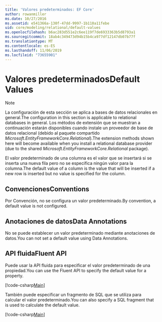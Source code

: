 ```yaml
---
title: 'Valores predeterminados: EF Core'
author: rowanmiller
ms.date: 10/27/2016
ms.assetid: e541366a-130f-47dd-9997-1b110a11febe
uid: core/modeling/relational/default-values
ms.openlocfilehash: b6ac283d551e2c6ee119f7de6933363b5d8793a1
ms.sourcegitcommit: 18ab4c349473d94b15b4ca977df12147db07b77f
ms.translationtype: MT
ms.contentlocale: es-ES
ms.lasthandoff: 11/06/2019
ms.locfileid: "73655901"
---
```

# <a name="default-values"></a><span data-ttu-id="26eff-102">Valores predeterminados</span><span class="sxs-lookup"><span data-stu-id="26eff-102">Default Values</span></span>

> [!NOTE]  
> <span data-ttu-id="26eff-103">La configuración de esta sección se aplica a bases de datos relacionales en general.</span><span class="sxs-lookup"><span data-stu-id="26eff-103">The configuration in this section is applicable to relational databases in general.</span></span> <span data-ttu-id="26eff-104">Los métodos de extensión que se muestran a continuación estarán disponibles cuando instale un proveedor de base de datos relacional (debido al paquete compartido *Microsoft.EntityFrameworkCore.Relational*).</span><span class="sxs-lookup"><span data-stu-id="26eff-104">The extension methods shown here will become available when you install a relational database provider (due to the shared *Microsoft.EntityFrameworkCore.Relational* package).</span></span>

<span data-ttu-id="26eff-105">El valor predeterminado de una columna es el valor que se insertará si se inserta una nueva fila pero no se especifica ningún valor para la columna.</span><span class="sxs-lookup"><span data-stu-id="26eff-105">The default value of a column is the value that will be inserted if a new row is inserted but no value is specified for the column.</span></span>

## <a name="conventions"></a><span data-ttu-id="26eff-106">Convenciones</span><span class="sxs-lookup"><span data-stu-id="26eff-106">Conventions</span></span>

<span data-ttu-id="26eff-107">Por Convención, no se configura un valor predeterminado.</span><span class="sxs-lookup"><span data-stu-id="26eff-107">By convention, a default value is not configured.</span></span>

## <a name="data-annotations"></a><span data-ttu-id="26eff-108">Anotaciones de datos</span><span class="sxs-lookup"><span data-stu-id="26eff-108">Data Annotations</span></span>

<span data-ttu-id="26eff-109">No se puede establecer un valor predeterminado mediante anotaciones de datos.</span><span class="sxs-lookup"><span data-stu-id="26eff-109">You can not set a default value using Data Annotations.</span></span>

## <a name="fluent-api"></a><span data-ttu-id="26eff-110">API fluida</span><span class="sxs-lookup"><span data-stu-id="26eff-110">Fluent API</span></span>

<span data-ttu-id="26eff-111">Puede usar la API fluida para especificar el valor predeterminado de una propiedad.</span><span class="sxs-lookup"><span data-stu-id="26eff-111">You can use the Fluent API to specify the default value for a property.</span></span>

[!code-csharp[Main](../../../../samples/core/Modeling/FluentAPI/Relational/DefaultValue.cs?name=DefaultValue&highlight=9)]

<span data-ttu-id="26eff-112">También puede especificar un fragmento de SQL que se utiliza para calcular el valor predeterminado.</span><span class="sxs-lookup"><span data-stu-id="26eff-112">You can also specify a SQL fragment that is used to calculate the default value.</span></span>

[!code-csharp[Main](../../../../samples/core/Modeling/FluentAPI/Relational/DefaultValueSql.cs?name=DefaultValueSql&highlight=9)]
